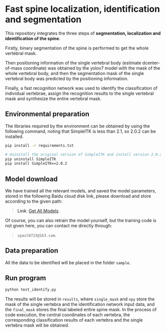 # Fast spine localization, identification and segmentation

This repository integrates the three steps of **segmentation, localization and identification of the spine**. 

Firstly, binary segmentation of the spine is performed to get the whole vertebral mask.

Then positioning information of the single vertebral body (estimate dcenter-of-mass coordinate) was obtained by the yolov7 model with the mask of the whole vertebral body, and then the segmentation mask of the single vertebral body was predicted by the positioning information.

Finally, a fast recognition network was used to identify the classification of individual vertebrae, assign the recognition results to the single vertebral mask and synthesize the entire vertebral mask.

## Environmental preparation

The libraries required by the environment can be obtained by using the following command, noting that SimpleITK is less than 2.1, so 2.0.2 can be installed.

```bash
pip install -r requirements.txt

# Uninstall the original version of SimpleITK and install version 2.0.2
pip uninstall SimpleITK
pip install SimpleITK==2.0.2
```

## Model download

We have trained all the relevant models, and saved the model parameters, stored in the following Baidu cloud disk link, please download and store according to the given path:
> **Link**: [Get All Models](https://pan.baidu.com/s/1gFwo8osB6w5N0f97t9LVjg?pwd=qeb2).

Of course, you can also retrain the model yourself, but the training code is not given here, you can contact me directly through:
> `spaul0723@163.com`.

## Data preparation

All the data to be identified will be placed in the folder `sample`.

## Run program

```bash
python test_identify.py
```

The results will be stored in `results`, where `single_mask` and `npy` store the mask of the single vertebra and the identification network input data, and the `final_mask` stores the final labeled entire spine mask. In the process of code execution, the central coordinates of each vertebra, the corresponding classification results of each vertebra and the single vertebra mask will be obtained. 

